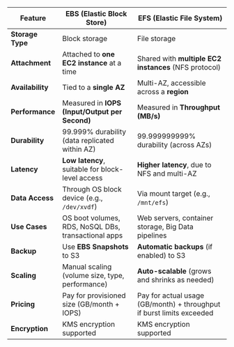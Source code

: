 | Feature          | **EBS (Elastic Block Store)**                       | **EFS (Elastic File System)**                                         |
| ---------------- | --------------------------------------------------- | --------------------------------------------------------------------- |
| **Storage Type** | Block storage                                       | File storage                                                          |
| **Attachment**   | Attached to **one EC2 instance** at a time          | Shared with **multiple EC2 instances** (NFS protocol)                 |
| **Availability** | Tied to a **single AZ**                             | Multi-AZ, accessible across a **region**                              |
| **Performance**  | Measured in **IOPS (Input/Output per Second)**      | Measured in **Throughput (MB/s)**                                     |
| **Durability**   | 99.999% durability (data replicated within AZ)      | 99.999999999% durability (across AZs)                                 |
| **Latency**      | **Low latency**, suitable for block-level access    | **Higher latency**, due to NFS and multi-AZ                           |
| **Data Access**  | Through OS block device (e.g., `/dev/xvdf`)         | Via mount target (e.g., `/mnt/efs`)                                   |
| **Use Cases**    | OS boot volumes, RDS, NoSQL DBs, transactional apps | Web servers, container storage, Big Data pipelines                    |
| **Backup**       | Use **EBS Snapshots** to S3                         | **Automatic backups** (if enabled) to S3                              |
| **Scaling**      | Manual scaling (volume size, type, performance)     | **Auto-scalable** (grows and shrinks as needed)                       |
| **Pricing**      | Pay for provisioned size (GB/month + IOPS)          | Pay for actual usage (GB/month) + throughput if burst limits exceeded |
| **Encryption**   | KMS encryption supported                            | KMS encryption supported                                              |
